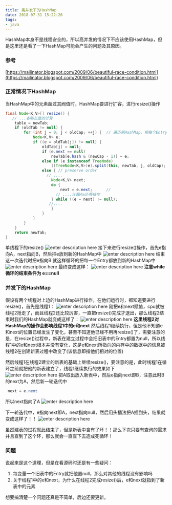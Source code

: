 ```yaml
---
title: 高并发下的HashMap
date: 2018-07-31 15:22:26
tags:
- java
---
```


HashMap本身不是线程安全的，所以高并发的情况下不应该使用HashMap，但是这里还是看了一下HashMap可能会产生的问题及其原因。

<!-- more -->

### 参考 
[https://mailinator.blogspot.com/2009/06/beautiful-race-condition.html](https://mailinator.blogspot.com/2009/06/beautiful-race-condition.html)


### 正常情况下HashMap
当HashMap中的元素超过其阀值时，HashMap要进行扩容，进行resize()操作

``` java
final Node<K,V>[] resize() {
   // ...省略长度的计算
    table = newTab;
	if (oldTab != null) {
		for (int j = 0; j < oldCap; ++j) {  // 遍历原HashMap，把每个Entry放到新的HashMap中
			Node<K,V> e;
			if ((e = oldTab[j]) != null) {
				oldTab[j] = null;
				if (e.next == null)
					newTab[e.hash & (newCap - 1)] = e;
				else if (e instanceof TreeNode)
					((TreeNode<K,V>)e).split(this, newTab, j, oldCap);
				else { // preserve order
				  // ....
					Node<K,V> next;
					do {
						next = e.next;      // 
					  // ....计算Hash等操作
					} while ((e = next) != null);
				   //....
					}
				}
			}
		}
	}
	return newTab;
}
```
单线程下的resize()
![enter description here](https://image.zero22.top/images/2018-07-31/originalmap1.gif)
接下来进行resize()操作，首先e指向A，next指向B，然后把e放到新的HashMap中
![enter description here](https://image.zero22.top/images/2018-07-31/iteration1.gif)
结束这一次迭代时把e指向B
就这样循环的把每一个Entry都放到新的HashMap中
![enter description here](https://image.zero22.top/images/2018-07-31/iteration2.gif)
最终变成这样：
![enter description here](https://image.zero22.top/images/2018-07-31/iteration3.gif)
**注意while循环的结束条件为 e==null**

### 并发下的HashMap
假设有两个线程对上边的HashMap进行操作，在他们运行时，都知道要进行resize()，首先是线程1：
![enter description here](https://image.zero22.top/images/2018-07-31/e1next1.gif)
刚把e和next赋值，cpu就被线程2抢走了，而且线程2还比较厉害，一直把resize()完成才退出，那么线程2结束时我们的HashMap就变成这样了：
![enter description here](https://image.zero22.top/images/2018-07-31/thread2done.gif)
**这里线程2对HashMap的操作会影响线程1中的e和next**
然后线程1继续执行，但是他不知道e和next的位置已经发生了变化，甚至不知道他已经不用再resize()了，需要注意的是，在resize()过程中，新表在建立过程中会把旧表中的Entry都置为null，所以线程1中的e和next根本并没有变化，这是e和next所指向的内存中的数据中的信息被线程2在创建新表过程中改变了(该信息即指他们相对的位置)

然后线程1在线程2建立的新表的基础上继续resize()，要注意的是，此时线程1在循环之前就把他的新表建立了，线程1继续执行的效果如下
![enter description here](https://image.zero22.top/images/2018-07-31/thread1-2.gif)
把A取出放入新表中，然后e指向next即B，注意此时B的next为A，然后新一轮迭代中

``` java
 next = e.next
```
所以next指向了A
![enter description here](https://image.zero22.top/images/2018-07-31/thread1-3.gif)

下一轮迭代中，e指向next即A，next指向null，然后用头插法把A插到头，结果就变成这样了！！
![enter description here](https://image.zero22.top/images/2018-07-31/thread1-4.gif)

虽然建表的过程就此结束了，但是新表中含有了环！！那么下次只要有查询的需求并且查到了这个环，那么就会一直查下去造成死循环！

### 问题
说起来是这个道理，但是在看源码时还是有一些疑问：

 1. 每变量一个旧表中的Entry就把他置null，那么对其他的线程没有影响吗
 2. 关于线程1中的e和next，为什么在线程2完成resize()后，e和next就指到了新表中的元素

想要搞清楚一个问题还真是不简单，后边还要更新。

